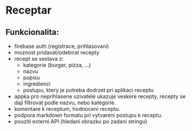 # Receptar
## Funkcionalita:
- firebase auth (registrace, prihlasovani)
- moznost pridavat/odebirat recepty
- recept se sestava z:
  - kategorie (burger, pizza, ...)
  - nazvu
  - popisu
  - ingredienci
  - postupu, ktery je potreba dodrzet pri aplikaci receptu
- appka pro neprihlasene uzivatele ukazuje veskere recepty, recepty se daji filtrovat podle nazvu, nebo kategorie.
- komentare k receptum, hodnoceni receptu.
- podpora markdown formatu pri vytvareni postupu k receptu.
- pouziti externi API (hledani obrazku po zadani stringu)

